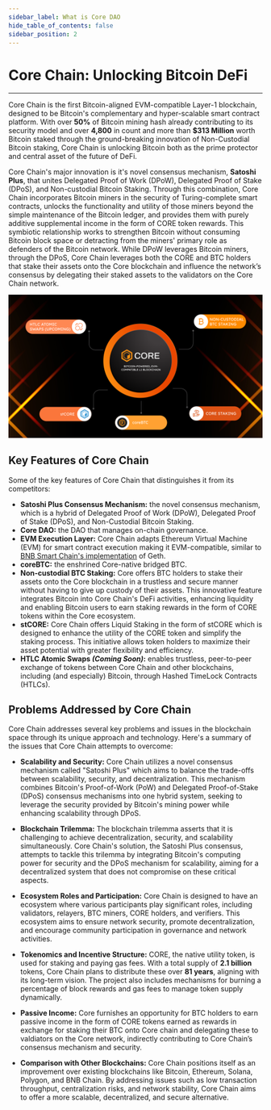```yaml
---
sidebar_label: What is Core DAO 
hide_table_of_contents: false
sidebar_position: 2
---
```


# Core Chain: Unlocking Bitcoin DeFi
---

Core Chain is the first Bitcoin-aligned EVM-compatible Layer-1 blockchain, designed to be Bitcoin's complementary and hyper-scalable smart contract platform. With over **50%** of Bitcoin mining hash already contributing to its security model and over **4,800** in count and more than **$313 Million** worth Bitcoin staked through the ground-breaking innovation of Non-Custodial Bitcoin staking, Core Chain is unlocking Bitcoin both as the prime protector and central asset of the future of DeFi.

Core Chain's major innovation is it's novel consensus mechanism, **Satoshi Plus**, that unites Delegated Proof of Work (DPoW), Delegated Proof of Stake (DPoS), and Non-custodial Bitcoin Staking. Through this combination, Core Chain incorporates Bitcoin miners in the security of Turing-complete smart contracts, unlocks the functionality and utility of those miners beyond the simple maintenance of the Bitcoin ledger, and provides them with purely additive supplemental income in the form of CORE token rewards. This symbiotic relationship works to strengthen Bitcoin without consuming Bitcoin block space or detracting from the miners' primary role as defenders of the Bitcoin network. While DPoW leverages Bitcoin miners, through the DPoS, Core Chain leverages both the CORE and BTC holders that stake their assets onto the Core blockchain and influence the network’s consensus by delegating their staked assets to the validators on the Core Chain network.

![core-products](../../../static/img/Core_Products.png)


## Key Features of Core Chain

Some of the key features of Core Chain that distinguishes it from its competitors:

* **Satoshi Plus Consensus Mechanism:** the novel consensus mechanism, which is a hybrid of Delegated Proof of Work (DPoW), Delegated Proof of Stake (DPoS), and Non-Custodial Bitcoin Staking.
* **Core DAO:** the DAO that manages on-chain governance.
* **EVM Execution Layer:** Core Chain adapts Ethereum Virtual Machine (EVM) for smart contract execution making it EVM-compatible, similar to [BNB Smart Chain's implementation](https://github.com/bnb-chain/bsc) of Geth.
* **coreBTC:** the enshrined Core-native bridged BTC.
* **Non-custodial BTC Staking:** Core offers BTC holders to stake their assets onto the Core blockchain in a trustless and secure manner without having to give up custody of their assets. This innovative feature integrates Bitcoin into Core Chain's DeFi activities, enhancing liquidity and enabling Bitcoin users to earn staking rewards in the form of CORE tokens within the Core ecosystem.
* **stCORE:** Core Chain offers Liquid Staking in the form of stCORE which is designed to enhance the utility of the CORE token and simplify the staking process. This initiative allows token holders to maximize their asset potential with greater flexibility and efficiency.
* **HTLC Atomic Swaps _(Coming Soon)_:** enables trustless, peer-to-peer exchange of tokens between Core Chain and other blockchains, including (and especially) Bitcoin, through Hashed TimeLock Contracts (HTLCs).

## Problems Addressed by Core Chain

Core Chain addresses several key problems and issues in the blockchain space through its unique approach and technology. Here's a summary of the issues that Core Chain attempts to overcome:

* **Scalability and Security:** Core Chain utilizes a novel consensus mechanism called "Satoshi Plus" which aims to balance the trade-offs between scalability, security, and decentralization. This mechanism combines Bitcoin's Proof-of-Work (PoW) and Delegated Proof-of-Stake (DPoS) consensus mechanisms into one hybrid system, seeking to leverage the security provided by Bitcoin's mining power while enhancing scalability through DPoS​.

* **Blockchain Trilemma:** The blockchain trilemma asserts that it is challenging to achieve decentralization, security, and scalability simultaneously. Core Chain's solution, the Satoshi Plus consensus, attempts to tackle this trilemma by integrating Bitcoin's computing power for security and the DPoS mechanism for scalability, aiming for a decentralized system that does not compromise on these critical aspects​.

* **Ecosystem Roles and Participation:** Core Chain is designed to have an ecosystem where various participants play significant roles, including validators, relayers, BTC miners, CORE holders, and verifiers. This ecosystem aims to ensure network security, promote decentralization, and encourage community participation in governance and network activities​.

* **Tokenomics and Incentive Structure:** CORE, the native utility token, is used for staking and paying gas fees. With a total supply of **2.1 billion** tokens, Core 
Chain plans to distribute these over **81 years**, aligning with its long-term vision. The project also includes mechanisms for burning a percentage of block rewards and gas fees to manage token supply dynamically​.

* **Passive Income:** Core furnishes an opportunity for BTC holders to earn passive income in the form of CORE tokens earned as rewards in exchange for staking their BTC onto Core chain and delegating these to valdiators on the Core network, indirectly contributing to Core Chain’s consensus mechanism and security.

* **Comparison with Other Blockchains:** Core Chain positions itself as an improvement over existing blockchains like Bitcoin, Ethereum, Solana, Polygon, and BNB Chain. By addressing issues such as low transaction throughput, centralization risks, and network stability, Core Chain aims to offer a more scalable, decentralized, and secure alternative​.
